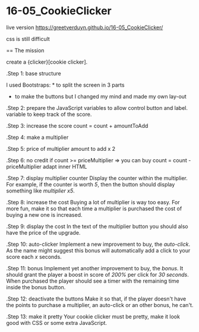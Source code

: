 # 16-05_CookieClicker
live version https://greetverduyn.github.io/16-05_CookieClicker/





css is still difficult

== The mission

create a {clicker}[cookie clicker].

.Step 1: base structure

I used Bootstraps:  * to split the screen in 3 parts
* to make the buttons
but I changed my mind and made my own lay-out


.Step 2: prepare the JavaScript
variables to allow control button and label.
variable to keep track of the score.

.Step 3: increase the score
count = count + amountToAdd

.Step 4: make a multiplier


.Step 5: price of multiplier
amount to add x 2

.Step 6: no credit
if count >= priceMultiplier => you can buy
count =  count - priceMultiplier
adapt inner HTML

.Step 7: display multiplier counter
Display the counter within the multiplier. For example, if the counter is worth
_5_, then the button should display something like _multiplier x5_.

.Step 8: increase the cost
Buying a lot of multiplier is way too easy. For more fun, make it so that each
time a multiplier is purchased the cost of buying a new one is increased.

.Step 9: display the cost
In the text of the multiplier button you should also have the price of the
upgrade.

.Step 10: auto-clicker
Implement a new improvement to buy, the _auto-click_. As the name might suggest
this bonus will automatically add a click to your score each _x_ seconds.

.Step 11: bonus
Implement yet another improvement to buy, the _bonus_. It should grant the
player a boost in score of _200%_ per click for _30 seconds_. When purchased the
player should see a timer with the remaining time inside the bonus button.

.Step 12: deactivate the buttons
Make it so that, if the player doesn't have the points to purchase a multiplier,
an auto-click or an other bonus, he can't.

.Step 13: make it pretty
Your cookie clicker must be pretty, make it look good with CSS or some extra
JavaScript.
